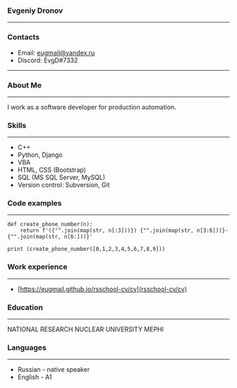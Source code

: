 ### Evgeniy Dronov
---
### Contacts
- Email: eugmail@yandex.ru
- Discord: EvgD#7332

---
### About Me
---
I work as a software developer for production automation.
### Skills
---
* C++
* Python, Django
* VBA
* HTML, CSS (Bootstrap)
* SQL (MS SQL Server, MySQL)
* Version control: Subversion, Git

### Code examples
---
```
def create_phone_number(n):
    return f'({"".join(map(str, n[:3]))}) {"".join(map(str, n[3:6]))}-{"".join(map(str, n[6:]))}'

print (create_phone_number([0,1,2,3,4,5,6,7,8,9]))
```

### Work experience
---
* [https://eugmail.github.io/rsschool-cv/cv](rsschool-cv/cv)

### Education
---
NATIONAL RESEARCH NUCLEAR UNIVERSITY MEPHI

### Languages
---
* Russian - native speaker
* English - A1


